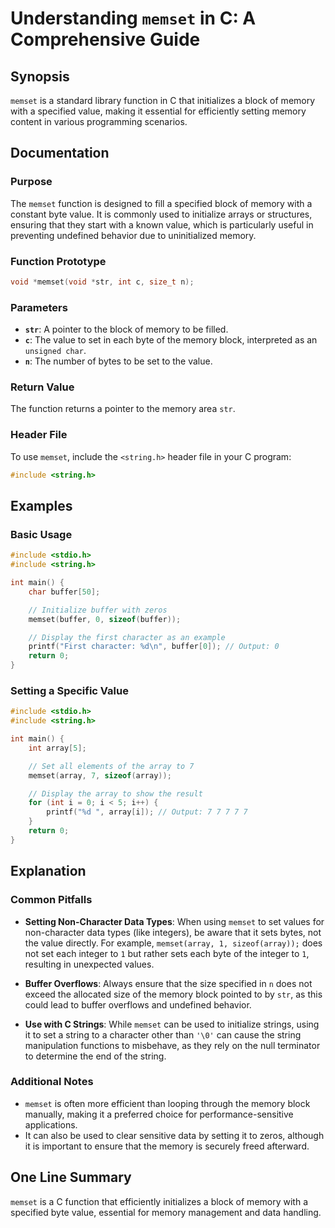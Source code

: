 <!--
Meta Description: # Understanding `memset` in C: A Comprehensive Guide ## Synopsis `memset` is a standard library function in C that initializes a block of memory with ...
Meta Keywords: memset, memory, value, array, block
-->

# Understanding `memset` in C: A Comprehensive Guide

## Synopsis
`memset` is a standard library function in C that initializes a block of memory with a specified value, making it essential for efficiently setting memory content in various programming scenarios.

## Documentation

### Purpose
The `memset` function is designed to fill a specified block of memory with a constant byte value. It is commonly used to initialize arrays or structures, ensuring that they start with a known value, which is particularly useful in preventing undefined behavior due to uninitialized memory.

### Function Prototype
```c
void *memset(void *str, int c, size_t n);
```

### Parameters
- **`str`**: A pointer to the block of memory to be filled.
- **`c`**: The value to set in each byte of the memory block, interpreted as an `unsigned char`.
- **`n`**: The number of bytes to be set to the value.

### Return Value
The function returns a pointer to the memory area `str`.

### Header File
To use `memset`, include the `<string.h>` header file in your C program:
```c
#include <string.h>
```

## Examples

### Basic Usage
```c
#include <stdio.h>
#include <string.h>

int main() {
    char buffer[50];

    // Initialize buffer with zeros
    memset(buffer, 0, sizeof(buffer));

    // Display the first character as an example
    printf("First character: %d\n", buffer[0]); // Output: 0
    return 0;
}
```

### Setting a Specific Value
```c
#include <stdio.h>
#include <string.h>

int main() {
    int array[5];

    // Set all elements of the array to 7
    memset(array, 7, sizeof(array));

    // Display the array to show the result
    for (int i = 0; i < 5; i++) {
        printf("%d ", array[i]); // Output: 7 7 7 7 7
    }
    return 0;
}
```

## Explanation

### Common Pitfalls
- **Setting Non-Character Data Types**: When using `memset` to set values for non-character data types (like integers), be aware that it sets bytes, not the value directly. For example, `memset(array, 1, sizeof(array));` does not set each integer to `1` but rather sets each byte of the integer to `1`, resulting in unexpected values.
  
- **Buffer Overflows**: Always ensure that the size specified in `n` does not exceed the allocated size of the memory block pointed to by `str`, as this could lead to buffer overflows and undefined behavior.

- **Use with C Strings**: While `memset` can be used to initialize strings, using it to set a string to a character other than `'\0'` can cause the string manipulation functions to misbehave, as they rely on the null terminator to determine the end of the string.

### Additional Notes
- `memset` is often more efficient than looping through the memory block manually, making it a preferred choice for performance-sensitive applications.
- It can also be used to clear sensitive data by setting it to zeros, although it is important to ensure that the memory is securely freed afterward.

## One Line Summary
`memset` is a C function that efficiently initializes a block of memory with a specified byte value, essential for memory management and data handling.